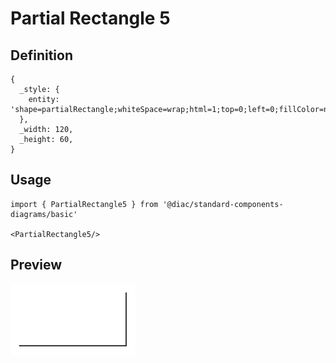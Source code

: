# Partial Rectangle 5

## Definition

```
{
  _style: { 
    entity: 'shape=partialRectangle;whiteSpace=wrap;html=1;top=0;left=0;fillColor=none;',
  },
  _width: 120,
  _height: 60,
}
```

## Usage

```
import { PartialRectangle5 } from '@diac/standard-components-diagrams/basic'

<PartialRectangle5/>
```

## Preview

<img src="./partial-rectangle-5.png" width="200"/>
